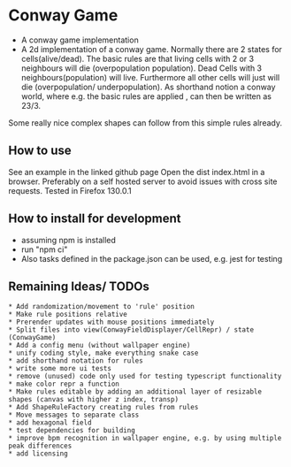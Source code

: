 # Conway Game

* A conway game implementation
* A 2d implementation of a conway game. Normally there are 2 states for cells(alive/dead). The basic rules are that living cells with 2 or 3 neighbours will die (overpopulation population). Dead Cells with 3 neighbours(population) will live. Furthermore all other cells will just will die (overpopulation/ underpopulation).
As shorthand notion a conway world, where e.g. the basic rules are applied , can then be written as 23/3.

Some really nice complex shapes can follow from this simple rules already.

## How to use

See an example in the linked github page
Open the dist index.html in a browser. Preferably on a self hosted server to avoid issues with cross site requests. Tested in Firefox 130.0.1

## How to install for development

* assuming npm is installed
* run "npm ci"
* Also tasks defined in the package.json can be used, e.g. jest for testing

## Remaining Ideas/ TODOs

    * Add randomization/movement to 'rule' position
    * Make rule positions relative
    * Prerender updates with mouse positions immediately
    * Split files into view(ConwayFieldDisplayer/CellRepr) / state (ConwayGame)
    * Add a config menu (without wallpaper engine)
    * unify coding style, make everything snake case
    * add shorthand notation for rules
    * write some more ui tests
    * remove (unused) code only used for testing typescript functionality
    * make color repr a function
    * Make rules editable by adding an additional layer of resizable shapes (canvas with higher z index, transp)
    * Add ShapeRuleFactory creating rules from rules
    * Move messages to separate class
    * add hexagonal field
    * test dependencies for building
    * improve bpm recognition in wallpaper engine, e.g. by using multiple peak differences
    * add licensing
    